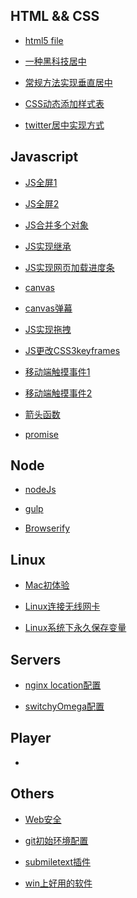 ## HTML && CSS

- [html5 file](https://github.com/love999262/Diary/blob/master/HTML5FLIE%E8%AF%BB%E5%8F%96%E6%96%87%E4%BB%B6.md)

- [一种黑科技居中](https://github.com/love999262/Diary/blob/master/twitter%E7%9A%84%E5%B1%85%E4%B8%AD%E5%AE%9E%E7%8E%B0%E6%96%B9%E5%BC%8F.md)

- [常规方法实现垂直居中](https://github.com/love999262/Diary/blob/master/%E5%9E%82%E7%9B%B4%E5%B1%85%E4%B8%AD.md)

- [CSS动态添加样式表](https://github.com/love999262/Diary/blob/master/CSS%E5%8A%A8%E6%80%81%E6%B7%BB%E5%8A%A0%E6%A0%B7%E5%BC%8F%E8%A1%A8.md)

- [twitter居中实现方式](https://github.com/love999262/Diary/blob/master/twitter%E7%9A%84%E5%B1%85%E4%B8%AD%E5%AE%9E%E7%8E%B0%E6%96%B9%E5%BC%8F.md)

## Javascript

- [JS全屏1](https://github.com/love999262/Diary/blob/master/JS%E5%85%A8%E5%B1%8F) 

- [JS全屏2](https://github.com/love999262/Diary/blob/master/JS%E5%85%A8%E5%B1%8F2.md)

- [JS合并多个对象](https://github.com/love999262/Diary/blob/master/JS%E5%90%88%E5%B9%B6%E5%A4%9A%E4%B8%AA%E5%AF%B9%E8%B1%A1.md)

- [JS实现继承](https://github.com/love999262/Diary/blob/master/JS%E5%AE%9E%E7%8E%B0%E7%BB%A7%E6%89%BF.md)

- [JS实现网页加载进度条](https://github.com/love999262/Diary/blob/master/JS%E5%AE%9E%E7%8E%B0%E7%BD%91%E9%A1%B5%E8%BF%9B%E5%BA%A6%E6%9D%A1%E7%9A%84%E6%80%9D%E8%B7%AF.md)

- [canvas](https://github.com/love999262/Diary/blob/master/canves%E5%AD%A6%E4%B9%A0.md)

- [canvas弹幕](https://github.com/love999262/Diary/blob/master/canvas%E5%BC%B9%E5%B9%95.md)

- [JS实现拖拽](https://github.com/love999262/Diary/blob/master/%E6%8B%96%E6%8B%BD(X%E8%BD%B4).md)

- [JS更改CSS3keyframes](https://github.com/love999262/Diary/blob/master/%E7%94%A8JS%E6%9B%B4%E6%94%B9CSSkeyframes(%E5%85%B3%E9%94%AE%E5%B8%A7).md)

- [移动端触摸事件1](https://github.com/love999262/Diary/blob/master/%E7%A7%BB%E5%8A%A8%E7%AB%AF%E8%A7%A6%E6%91%B8%E4%BA%8B%E4%BB%B60.md)

- [移动端触摸事件2](https://github.com/love999262/Diary/blob/master/%E7%A7%BB%E5%8A%A8%E7%AB%AF%E8%A7%A6%E6%91%B8%E4%BA%8B%E4%BB%B61.md)

- [箭头函数](https://github.com/love999262/Diary/blob/master/%E7%AE%AD%E5%A4%B4%E5%87%BD%E6%95%B0.md)

- [promise](https://github.com/love999262/Diary/blob/master/Promise.md)

## Node

- [nodeJs](https://github.com/love999262/Diary/blob/master/nodeJs.md)

- [gulp](https://github.com/love999262/Diary/blob/master/gulp%E5%AD%A6%E4%B9%A0%E7%AC%94%E8%AE%B0.md)

- [Browserify](https://github.com/love999262/Diary/blob/master/Browserify.md)

## Linux

- [Mac初体验](https://github.com/love999262/Diary/blob/master/mac%E5%88%9D%E4%BD%93%E9%AA%8C.md)

- [Linux连接无线网卡](https://github.com/love999262/Diary/blob/master/LINUX%E8%BF%9E%E6%8E%A5%E6%97%A0%E7%BA%BF%E7%BD%91%E5%8D%A1.md)

- [Linux系统下永久保存变量](https://github.com/love999262/Diary/blob/master/Linux%E7%B3%BB%E7%BB%9F%E4%B8%8B%E6%B0%B8%E4%B9%85%E4%BF%9D%E5%AD%98%E5%8F%98%E9%87%8F.md)

## Servers

- [nginx location配置](https://github.com/love999262/Diary/blob/master/nginx%20location%E9%85%8D%E7%BD%AE.md)

- [switchyOmega配置](https://github.com/love999262/Diary/blob/master/SwitchyOmega%E9%85%8D%E7%BD%AE.md)

## Player 

- 

## Others

- [Web安全](https://github.com/love999262/Diary/blob/master/Web%E5%AE%89%E5%85%A8.md)

- [git初始环境配置](https://github.com/love999262/Diary/blob/master/git%E5%88%9D%E5%A7%8B%E7%8E%AF%E5%A2%83%E9%85%8D%E7%BD%AE.md)

- [submiletext插件](https://github.com/love999262/Diary/blob/master/submiletext%E6%8F%92%E4%BB%B6.md)

- [win上好用的软件](https://github.com/love999262/Diary/blob/master/WIN%E4%B8%8A%E5%A5%BD%E7%94%A8%E7%9A%84%E8%BD%AF%E4%BB%B6.md)

